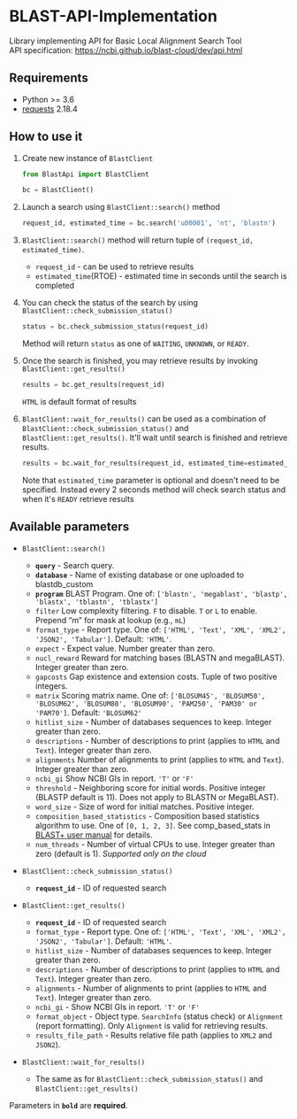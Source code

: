 # BLAST-API-Implementation

Library implementing API for Basic Local Alignment Search Tool <br/>
API specification: https://ncbi.github.io/blast-cloud/dev/api.html

## Requirements
- Python >= 3.6
- [requests](http://docs.python-requests.org/en/master/) 2.18.4

## How to use it
1. Create new instance of `BlastClient`
    ```python
    from BlastApi import BlastClient
    
    bc = BlastClient()
    ```
2. Launch a search using `BlastClient::search()` method
    ```python
    request_id, estimated_time = bc.search('u00001', 'nt', 'blastn')
    ```
3. `BlastClient::search()` method will return tuple of `(request_id, estimated_time)`.
    - `request_id` - can be used to retrieve results
    - `estimated_time`(RTOE) - estimated time in seconds until the search is completed
4. You can check the status of the search by using `BlastClient::check_submission_status()`
    ```python
    status = bc.check_submission_status(request_id)
    ```
    Method will return `status` as one of `WAITING`, `UNKNOWN`, or `READY`.
5. Once the search is finished, you may retrieve results by invoking `BlastClient::get_results()`
    ```python
    results = bc.get_results(request_id)
    ```
    `HTML` is default format of results
    
6. `BlastClient::wait_for_results()` can be used as a combination of `BlastClient::check_submission_status()` and 
`BlastClient::get_results()`. It'll wait until search is finished and retrieve results.
    ```python
    results = bc.wait_for_results(request_id, estimated_time=estimated_time)
    ```
    Note that `estimated_time` parameter is optional and doesn't need to be specified. Instead every 2 seconds method 
    will check search status and when it's `READY` retrieve results
    
## Available parameters
- `BlastClient::search()`
    - **`query`** - Search query.
    - **`database`** - Name of existing database or one uploaded to blastdb_custom
    - **`program`** BLAST Program. One of: `['blastn', 'megablast', 'blastp', 'blastx', 'tblastn', 'tblastx']`
    - `filter` Low complexity filtering. `F` to disable. `T` or `L` to enable. Prepend “m” for mask at lookup (e.g., `mL`)
    - `format_type` - Report type. One of: `['HTML', 'Text', 'XML', 'XML2', 'JSON2', 'Tabular']`. Default: `'HTML'`.
    - `expect` - Expect value. Number greater than zero.
    - `nucl_reward` Reward for matching bases (BLASTN and megaBLAST). Integer greater than zero.
    - `gapcosts` Gap existence and extension costs. Tuple of two positive integers.
    - `matrix` Scoring matrix name. One of: `['BLOSUM45', 'BLOSUM50', 'BLOSUM62', 'BLOSUM80', 'BLOSUM90', 'PAM250',
                'PAM30' or 'PAM70']`. Default: `'BLOSUM62'`
    - `hitlist_size` - Number of databases sequences to keep. Integer greater than zero.
    - `descriptions` - Number of descriptions to print (applies to `HTML` and `Text`). Integer greater than zero.
    - `alignments` Number of alignments to print (applies to `HTML` and `Text`). Integer greater than zero.
    - `ncbi_gi` Show NCBI GIs in report. `'T'` or `'F'`
    - `threshold` - Neighboring score for initial words. Positive integer (BLASTP default is 11). Does not apply
                to BLASTN or MegaBLAST).
    - `word_size` - Size of word for initial matches. Positive integer.
    - `composition_based_statistics` - Composition based statistics algorithm to use. One of `[0, 1, 2, 3]`. See
                comp_based_stats in [BLAST+ user manual](https://www.ncbi.nlm.nih.gov/books/NBK279684/) for details.
    - `num_threads` - Number of virtual CPUs to use. 	Integer greater than zero (default is 1). *Supported only
            on the cloud*
            
- `BlastClient::check_submission_status()`
    - **`request_id`** - ID of requested search
    
- `BlastClient::get_results()`
    - **`request_id`** - ID of requested search
    - `format_type` - Report type. One of: `['HTML', 'Text', 'XML', 'XML2', 'JSON2', 'Tabular']`. Default: `'HTML'`.
    - `hitlist_size` - Number of databases sequences to keep. Integer greater than zero.
    - `descriptions` - Number of descriptions to print (applies to `HTML` and `Text`). Integer greater than zero.
    - `alignments` - Number of alignments to print (applies to `HTML` and `Text`). Integer greater than zero.
    - `ncbi_gi` - Show NCBI GIs in report. `'T'` or `'F'`
    - `format_object` - Object type. `SearchInfo` (status check) or `Alignment` (report formatting). Only `Alignment` is
                valid for retrieving results.
    - `results_file_path` - Results relative file path (applies to `XML2` and `JSON2`).

- `BlastClient::wait_for_results()`
    - The same as for `BlastClient::check_submission_status()` and `BlastClient::get_results()`

Parameters in **`bold`** are **required**.
